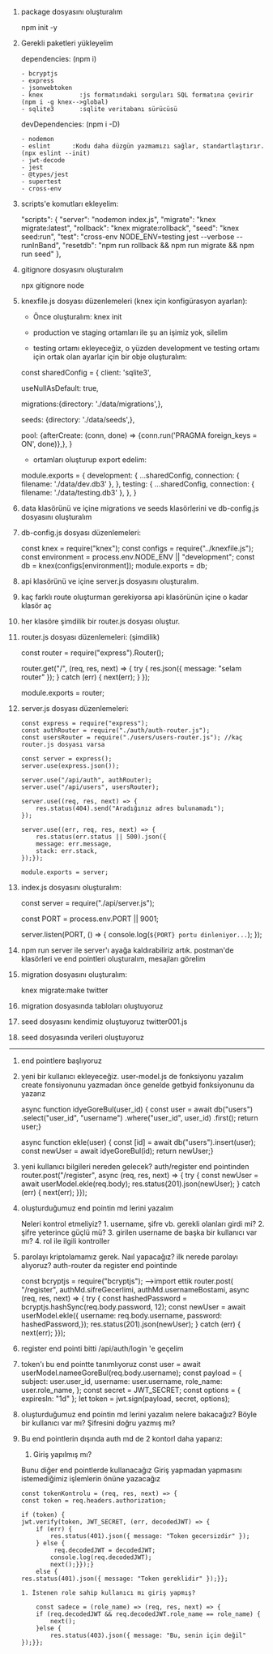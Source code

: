 1.  package dosyasını oluşturalım

    npm init -y

2.  Gerekli paketleri yükleyelim

    dependencies: (npm i)

        - bcryptjs
        - express
        - jsonwebtoken
        - knex          :js formatındaki sorguları SQL formatına çevirir (npm i -g knex-->global)
        - sqlite3       :sqlite veritabanı sürücüsü

    devDependencies: (npm i -D)

        - nodemon
        - eslint      :Kodu daha düzgün yazmamızı sağlar, standartlaştırır. (npx eslint --init)
        - jwt-decode
        - jest
        - @types/jest
        - supertest
        - cross-env

3.  scripts'e komutları ekleyelim:

    "scripts": {
    "server": "nodemon index.js",
    "migrate": "knex migrate:latest",
    "rollback": "knex migrate:rollback",
    "seed": "knex seed:run",
    "test": "cross-env NODE_ENV=testing jest --verbose --runInBand",
    "resetdb": "npm run rollback && npm run migrate && npm run seed"
    },

4.  gitignore dosyasını oluşturalım

    npx gitignore node

5.  knexfile.js dosyası düzenlemeleri (knex için konfigürasyon ayarları):

    - Önce oluşturalım:
      knex init

    - production ve staging ortamları ile şu an işimiz yok, silelim

    - testing ortamı ekleyeceğiz, o yüzden development ve testing ortamı için ortak olan ayarlar için bir obje oluşturalım:

    const sharedConfig =
    {
    client: 'sqlite3',

    useNullAsDefault: true,

    migrations:{directory: './data/migrations',},

    seeds: {directory: './data/seeds',},

    pool: {afterCreate: (conn, done) => {conn.run('PRAGMA foreign_keys = ON', done)},},
    }

    - ortamları oluşturup export edelim:

    module.exports =
    {
    development: {
    ...sharedConfig,
    connection: { filename: './data/dev.db3' },
    },
    testing: {
    ...sharedConfig,
    connection: { filename: './data/testing.db3' },
    },
    }

6.  data klasörünü ve içine migrations ve seeds klasörlerini ve db-config.js dosyasını oluşturalım

7.  db-config.js dosyası düzenlemeleri:

    const knex = require("knex");
    const configs = require("../knexfile.js");
    const environment = process.env.NODE_ENV || "development";
    const db = knex(configs[environment]);
    module.exports = db;

8.  api klasörünü ve içine server.js dosyasını oluşturalım.

9.  kaç farklı route oluşturman gerekiyorsa api klasörünün içine o kadar klasör aç

10. her klasöre şimdilik bir router.js dosyası oluştur.

11. router.js dosyası düzenlemeleri: (şimdilik)

    const router = require("express").Router();

    router.get("/", (req, res, next) => {
    try {
    res.json({ message: "selam router" });
    } catch (err) {
    next(err);
    }
    });

    module.exports = router;

12. server.js dosyası düzenlemeleri:

        const express = require("express");
        const authRouter = require("./auth/auth-router.js");
        const usersRouter = require("./users/users-router.js"); //kaç router.js dosyası varsa

        const server = express();
        server.use(express.json());

        server.use("/api/auth", authRouter);
        server.use("/api/users", usersRouter);

        server.use((req, res, next) => {
            res.status(404).send("Aradığınız adres bulunamadı");
        });

        server.use((err, req, res, next) => {
            res.status(err.status || 500).json({
            message: err.message,
            stack: err.stack,
        });});

        module.exports = server;

13. index.js dosyasını oluşturalım:

    const server = require("./api/server.js");

    const PORT = process.env.PORT || 9001;

    server.listen(PORT, () => {
    console.log(`${PORT} portu dinleniyor...`);
    });

14. npm run server ile server'ı ayağa kaldırabiliriz artık.
    postman'de klasörleri ve end pointleri oluşturalım, mesajları görelim

15. migration dosyasını oluşturalım:

    knex migrate:make twitter

16. migration dosyasında tabloları oluştuyoruz

17. seed dosyasını kendimiz oluştuyoruz twitter001.js

18. seed dosyasında verileri oluştuyoruz

---

1.  end pointlere başlıyoruz

2.  yeni bir kullanıcı ekleyeceğiz. user-model.js de fonksiyonu yazalım
    create fonsiyonunu yazmadan önce genelde getbyid fonksiyonunu da yazarız

    async function idyeGoreBul(user_id) {
    const user = await db("users")
    .select("user_id", "username")
    .where("user_id", user_id)
    .first();
    return user;}

    async function ekle(user) {
    const [id] = await db("users").insert(user);
    const newUser = await idyeGoreBul(id);
    return newUser;}

3.  yeni kullanıcı bilgileri nereden gelecek? auth/register end pointinden
    router.post("/register", async (req, res, next) => {
    try {
    const newUser = await userModel.ekle(req.body);
    res.status(201).json(newUser);
    } catch (err) {
    next(err);
    }});

4.  oluşturduğumuz end pointin md lerini yazalım

    Neleri kontrol etmeliyiz? 1. username, şifre vb. gerekli olanları girdi mi? 2. şifre yeterince güçlü mü? 3. girilen username de başka bir kullanıcı var mı? 4. rol ile ilgili kontroller

5.  parolayı kriptolamamız gerek. Naıl yapacağız?
    ilk nerede parolayı alıyoruz?
    auth-router da register end pointinde

    const bcryptjs = require("bcryptjs"); -->import ettik
    router.post(
    "/register",
    authMd.sifreGecerlimi,
    authMd.usernameBostami,
    async (req, res, next) => {
    try {
    const hashedPassword = bcryptjs.hashSync(req.body.password, 12);
    const newUser = await userModel.ekle({
    username: req.body.username,
    password: hashedPassword,});
    res.status(201).json(newUser);
    } catch (err) {
    next(err);
    }});

6.  register end pointi bitti /api/auth/login 'e geçelim

7.  token'ı bu end pointte tanımlıyoruz
    const user = await userModel.nameeGoreBul(req.body.username);
    const payload = {
    subject: user.user_id,
    username: user.username,
    role_name: user.role_name,
    };
    const secret = JWT_SECRET;
    const options = { expiresIn: "1d" };
    let token = jwt.sign(payload, secret, options);

8.  oluşturduğumuz end pointin md lerini yazalım
    nelere bakacağız?
    Böyle bir kullanıcı var mı?
    Şifresini doğru yazmış mı?

9.  Bu end pointlerin dışında auth md de 2 kontorl daha yaparız:

    1. Giriş yapılmış mı?

    Bunu diğer end pointlerde kullanacağız
    Giriş yapmadan yapmasını istemediğimiz işlemlerin önüne yazacağız

        const tokenKontrolu = (req, res, next) => {
        const token = req.headers.authorization;

        if (token) {
        jwt.verify(token, JWT_SECRET, (err, decodedJWT) => {
            if (err) {
                res.status(401).json({ message: "Token gecersizdir" });
            } else {
                 req.decodedJWT = decodedJWT;
                console.log(req.decodedJWT);
                next();}});}
            else {
        res.status(401).json({ message: "Token gereklidir" });}};

        1. İstenen role sahip kullanıcı mı giriş yapmış?

            const sadece = (role_name) => (req, res, next) => {
            if (req.decodedJWT && req.decodedJWT.role_name == role_name) {
                next();
            }else {
                res.status(403).json({ message: "Bu, senin için değil" });}};
